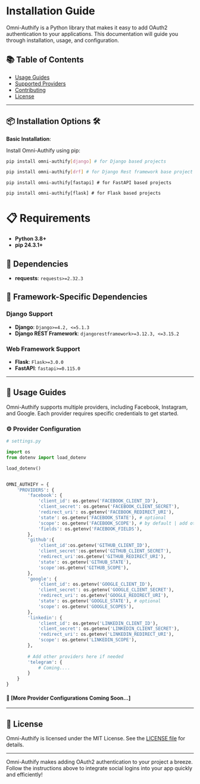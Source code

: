 # Installation Guide

Omni-Authify is a Python library that makes it easy to add OAuth2 authentication to your applications. This documentation will guide you through installation, usage, and configuration.

## 📚 Table of Contents
- [Usage Guides](usage)
- [Supported Providers](providers.md)
- [Contributing](../CONTRIBUTING.md)
- [License](../LICENSE)

---
## 📦 Installation Options 🛠️ 

**Basic Installation**:

Install Omni-Authify using pip:

```bash
pip install omni-authify[django] # for Django based projects
```
```bash
pip install omni-authify[drf] # for Django Rest framework base project
```
```shell
pip install omni-authify[fastapi] # for FastAPI based projects
```
```shell
pip install omni-authify[flask] # for Flask based projects
```

# 📋 Requirements

* **Python 3.8+**
* **pip 24.3.1+**

## 🔗 Dependencies

* **requests**: `requests>=2.32.3`

## 🧩 Framework-Specific Dependencies

### Django Support
* **Django**: `Django>=4.2, <=5.1.3`
* **Django REST Framework**: `djangorestframework>=3.12.3, <=3.15.2`

### Web Framework Support
* **Flask**: `Flask>=3.0.0`
* **FastAPI**: `fastapi>=0.115.0`

---

## 🚀 Usage Guides

Omni-Authify supports multiple providers, including Facebook, Instagram, and Google. 
Each provider requires specific credentials to get started.

### ⚙️ Provider Configuration
```python
# settings.py

import os 
from dotenv import load_dotenv

load_dotenv()


OMNI_AUTHIFY = {
    'PROVIDERS': {
        'facebook': {
            'client_id': os.getenv('FACEBOOK_CLIENT_ID'),
            'client_secret': os.getenv('FACEBOOK_CLIENT_SECRET'),
            'redirect_uri': os.getenv('FACEBOOK_REDIRECT_URI'),
            'state': os.getenv('FACEBOOK_STATE'), # optional
            'scope': os.getenv('FACEBOOK_SCOPE'), # by default | add other FB app permissions you have!
            'fields': os.getenv('FACEBOOK_FIELDS'),
        },
        'github':{
            'client_id':os.getenv('GITHUB_CLIENT_ID'),
            'client_secret':os.getenv('GITHUB_CLIENT_SECRET'),
            'redirect_uri':os.getenv('GITHUB_REDIRECT_URI'),
            'state': os.getenv('GITHUB_STATE'),
            'scope':os.getenv('GITHUB_SCOPE'),
        },
        'google': {
            'client_id': os.getenv('GOOGLE_CLIENT_ID'),
            'client_secret': os.getenv('GOOGLE_CLIENT_SECRET'),
            'redirect_uri': os.getenv('GOOGLE_REDIRECT_URI'),
            'state': os.getenv('GOOGLE_STATE'), # optional
            'scope': os.getenv('GOOGLE_SCOPES'),
        },
        'linkedin': {
            'client_id': os.getenv('LINKEDIN_CLIENT_ID'),
            'client_secret': os.getenv('LINKEDIN_CLIENT_SECRET'),
            'redirect_uri': os.getenv('LINKEDIN_REDIRECT_URI'),
            'scope': os.getenv('LINKEDIN_SCOPE'),
        },
                
        # Add other providers here if needed
        'telegram': {
            # Coming....
        }
    }
}
```

#### 🌟 [More Provider Configurations Coming Soon...]

---

## 📜 License

Omni-Authify is licensed under the MIT License. See the [LICENSE file](../LICENSE) for details.

---

Omni-Authify makes adding OAuth2 authentication to your project a breeze. Follow the instructions above to integrate social logins into your app quickly and efficiently!

